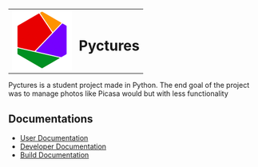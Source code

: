 
<div align="center">
 
 <table cellspacing="0" cellpadding="0" style="border:none;" align="center">
   <tr>
     <td><img src="https://raw.githubusercontent.com/StevenAvelino/Pyctures/master/src/assets/logo.png" alt="Pyctures" height="120" width="120"></td>
     <td><h1>Pyctures</h1></td>
   </tr>
 </table>



</div>

Pyctures is a student project made in Python.
The end goal of the project was to manage photos like Picasa would but with less functionality

## Documentations

* [User Documentation](docs/userDoc.md)
* [Developer Documentation](docs/devDoc.md)
* [Build Documentation](build/readme.md)
